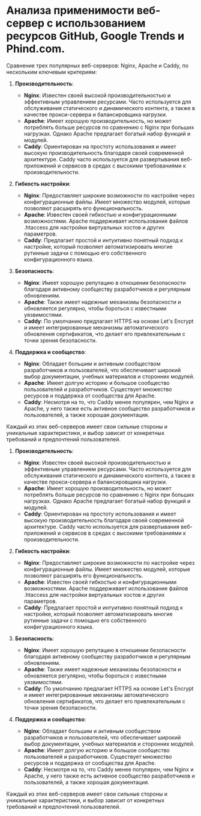 <h1>Анализа применимости веб-сервер с использованием ресурсов GitHub, Google Trends и Phind.com.</h1>
Cравнение трех популярных веб-серверов: Nginx, Apache и Caddy, по нескольким ключевым критериям:

1. **Производительность**:
   - **Nginx**: Известен своей высокой производительностью и эффективным управлением ресурсами. Часто используется для обслуживания статического и динамического контента, а также в качестве прокси-сервера и балансировщика нагрузки.
   - **Apache**: Имеет хорошую производительность, но может потреблять больше ресурсов по сравнению с Nginx при больших нагрузках. Однако Apache предлагает богатый набор функций и модулей.
   - **Caddy**: Ориентирован на простоту использования и имеет высокую производительность благодаря своей современной архитектуре. Caddy часто используется для развертывания веб-приложений и сервисов в средах с высокими требованиями к производительности.

2. **Гибкость настройки**:
   - **Nginx**: Предоставляет широкие возможности по настройке через конфигурационные файлы. Имеет множество модулей, которые позволяют расширять его функциональность.
   - **Apache**: Известен своей гибкостью и конфигурационными возможностями. Apache поддерживает использование файлов .htaccess для настройки виртуальных хостов и других параметров.
   - **Caddy**: Предлагает простой и интуитивно понятный подход к настройке, который позволяет автоматизировать многие рутинные задачи с помощью его собственного конфигурационного языка.

3. **Безопасность**:
   - **Nginx**: Имеет хорошую репутацию в отношении безопасности благодаря активному сообществу разработчиков и регулярным обновлениям.
   - **Apache**: Также имеет надежные механизмы безопасности и обновляется регулярно, чтобы бороться с известными уязвимостями.
   - **Caddy**: По умолчанию предлагает HTTPS на основе Let's Encrypt и имеет интегрированные механизмы автоматического обновления сертификатов, что делает его привлекательным с точки зрения безопасности.

4. **Поддержка и сообщество**:
   - **Nginx**: Обладает большим и активным сообществом разработчиков и пользователей, что обеспечивает широкий выбор документации, учебных материалов и сторонних модулей.
   - **Apache**: Имеет долгую историю и большое сообщество пользователей и разработчиков. Существует множество ресурсов и поддержка от сообщества для Apache.
   - **Caddy**: Несмотря на то, что Caddy менее популярен, чем Nginx и Apache, у него также есть активное сообщество разработчиков и пользователей, а также хорошая документация.

Каждый из этих веб-серверов имеет свои сильные стороны и уникальные характеристики, и выбор зависит от конкретных требований и предпочтений пользователей.

1. **Производительность**:
   - **Nginx**: Известен своей высокой производительностью и эффективным управлением ресурсами. Часто используется для обслуживания статического и динамического контента, а также в качестве прокси-сервера и балансировщика нагрузки.
   - **Apache**: Имеет хорошую производительность, но может потреблять больше ресурсов по сравнению с Nginx при больших нагрузках. Однако Apache предлагает богатый набор функций и модулей.
   - **Caddy**: Ориентирован на простоту использования и имеет высокую производительность благодаря своей современной архитектуре. Caddy часто используется для развертывания веб-приложений и сервисов в средах с высокими требованиями к производительности.

2. **Гибкость настройки**:
   - **Nginx**: Предоставляет широкие возможности по настройке через конфигурационные файлы. Имеет множество модулей, которые позволяют расширять его функциональность.
   - **Apache**: Известен своей гибкостью и конфигурационными возможностями. Apache поддерживает использование файлов .htaccess для настройки виртуальных хостов и других параметров.
   - **Caddy**: Предлагает простой и интуитивно понятный подход к настройке, который позволяет автоматизировать многие рутинные задачи с помощью его собственного конфигурационного языка.

3. **Безопасность**:
   - **Nginx**: Имеет хорошую репутацию в отношении безопасности благодаря активному сообществу разработчиков и регулярным обновлениям.
   - **Apache**: Также имеет надежные механизмы безопасности и обновляется регулярно, чтобы бороться с известными уязвимостями.
   - **Caddy**: По умолчанию предлагает HTTPS на основе Let's Encrypt и имеет интегрированные механизмы автоматического обновления сертификатов, что делает его привлекательным с точки зрения безопасности.

4. **Поддержка и сообщество**:
   - **Nginx**: Обладает большим и активным сообществом разработчиков и пользователей, что обеспечивает широкий выбор документации, учебных материалов и сторонних модулей.
   - **Apache**: Имеет долгую историю и большое сообщество пользователей и разработчиков. Существует множество ресурсов и поддержка от сообщества для Apache.
   - **Caddy**: Несмотря на то, что Caddy менее популярен, чем Nginx и Apache, у него также есть активное сообщество разработчиков и пользователей, а также хорошая документация.

Каждый из этих веб-серверов имеет свои сильные стороны и уникальные характеристики, и выбор зависит от конкретных требований и предпочтений пользователей.
